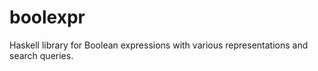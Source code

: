 # boolexpr
Haskell library for Boolean expressions with various representations and search queries.

